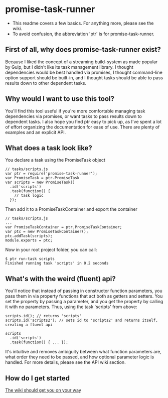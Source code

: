 # promise-task-runner

 - This readme covers a few basics.  For anything more, please see the wiki.
 - To avoid confusion, the abbreviation 'ptr' is for promise-task-runner.

## First of all, why does promise-task-runner exist?
Because I liked the concept of a streaming build-system as made popular by Gulp, but I didn't like its task management library.  I thought dependencies would be best handled via promises, I thought command-line option support should be built-in, and I thought tasks should be able to pass results down to other dependent tasks.

## Why would I want to use this tool?
You'll find this tool useful if you're more comfortable managing task dependencies via promises, or want tasks to pass results down to dependent tasks.  I also hope you find ptr easy to pick up, as I've spent a lot of effort organizing the documentation for ease of use.  There are plenty of examples and an explicit API.

## What does a task look like?
You declare a task using the PromiseTask object
```
// tasks/scripts.js
var ptr = require('promise-task-runner');
var PromiseTask = ptr.PromiseTask
var scripts = new PromiseTask()
  .id('scripts')
  .task(function() {
    // task logic
  });
```
Then add it to a PromiseTaskContainer and export the container
```
// tasks/scripts.js
...
var PromiseTaskContainer = ptr.PromiseTaskContainer;
var ptc = new PromiseTaskContainer();
ptc.addTask(scripts);
module.exports = ptc;
```
Now in your root project folder, you can call:
```
$ ptr run-task scripts
Finished running task 'scripts' in 0.2 seconds
```

## What's with the weird (fluent) api?
You'll notice that instead of passing in constructor function parameters, you pass them in via property functions that act both as getters and setters.  You set the property by passing a parameter, and you get the property by calling it with no parameters.  Thus, using the task 'scripts' from above:
```
scripts.id(); // returns 'scripts'
scripts.id('scripts2'); // sets id to 'scripts2' and returns itself, creating a fluent api

scripts
  .id('scripts')
  .task(function() { ... });
```
It's intuitive and removes ambiguity between what function parameters are, what order they need to be passed, and how optional parameter logic is handled.  For more details, please see the API wiki section.

## How do I get started
[The wiki should get you on your way](https://github.com/olsonpm/promise-task-runner/wiki/Getting-Started)
